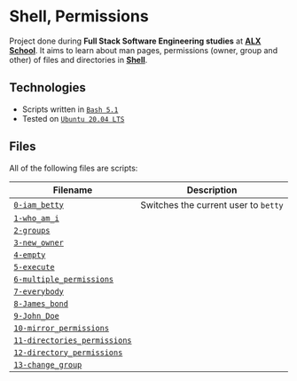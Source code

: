 # Shell, Permissions

Project done during **Full Stack Software Engineering studies** at [**ALX School**](https://www.alxafrica.com/). It aims to learn about man pages, permissions (owner, group and other) of files and directories in [**Shell**](https://www.shellscript.sh/).

## Technologies
* Scripts written in [`Bash 5.1`](https://www.gnu.org/software/bash/)
* Tested on [`Ubuntu 20.04 LTS`](https://ubuntu.com/download/desktop)

## Files
All of the following files are scripts:

| Filename | Description |
| -------- | ----------- |
| [`0-iam_betty`](0-iam_betty) | Switches the current user to `betty` |
| [`1-who_am_i`](1-who_am_i) |  |
| [`2-groups`](2-groups) |  |
| [`3-new_owner`](3-new_owner) |  |
| [`4-empty`](4-empty) |  |
| [`5-execute`](5-execute) |  |
| [`6-multiple_permissions`](6-multiple_permissions) |  |
| [`7-everybody`](7-everybody) |  |
| [`8-James_bond`](8-James_bond) |  |
| [`9-John_Doe`](9-John_Doe) |  |
| [`10-mirror_permissions`](10-mirror_permissions) |  |
| [`11-directories_permissions`](11-directories_permissions) |  |
| [`12-directory_permissions`](12-directory_permissions) |  |
| [`13-change_group`](13-change_group) |  |
